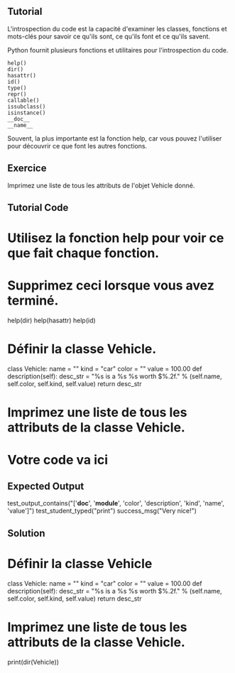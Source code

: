 Tutorial
--------

L'introspection du code est la capacité d'examiner les classes, fonctions et mots-clés pour savoir ce qu'ils sont, ce qu'ils font et ce qu'ils savent.

Python fournit plusieurs fonctions et utilitaires pour l'introspection du code.

    help()
    dir() 
    hasattr() 
    id() 
    type() 
    repr() 
    callable() 
    issubclass() 
    isinstance() 
    __doc__ 
    __name__ 
    

Souvent, la plus importante est la fonction help, car vous pouvez l'utiliser pour découvrir ce que font les autres fonctions.

Exercice
--------

Imprimez une liste de tous les attributs de l'objet Vehicle donné.

Tutorial Code
-------------

# Utilisez la fonction help pour voir ce que fait chaque fonction.
# Supprimez ceci lorsque vous avez terminé.
help(dir)
help(hasattr)
help(id)

# Définir la classe Vehicle.
class Vehicle:
    name = ""
    kind = "car"
    color = ""
    value = 100.00
    def description(self):
        desc_str = "%s is a %s %s worth $%.2f." % (self.name, self.color, self.kind, self.value)
        return desc_str

# Imprimez une liste de tous les attributs de la classe Vehicle.
# Votre code va ici


Expected Output
---------------

test_output_contains("['__doc__', '__module__', 'color', 'description', 'kind', 'name', 'value']")
test_student_typed("print")
success_msg("Very nice!")

Solution
--------

# Définir la classe Vehicle
class Vehicle:
    name = ""
    kind = "car"
    color = ""
    value = 100.00
    def description(self):
        desc_str = "%s is a %s %s worth $%.2f." % (self.name, self.color, self.kind, self.value)
        return desc_str

# Imprimez une liste de tous les attributs de la classe Vehicle.
print(dir(Vehicle))
